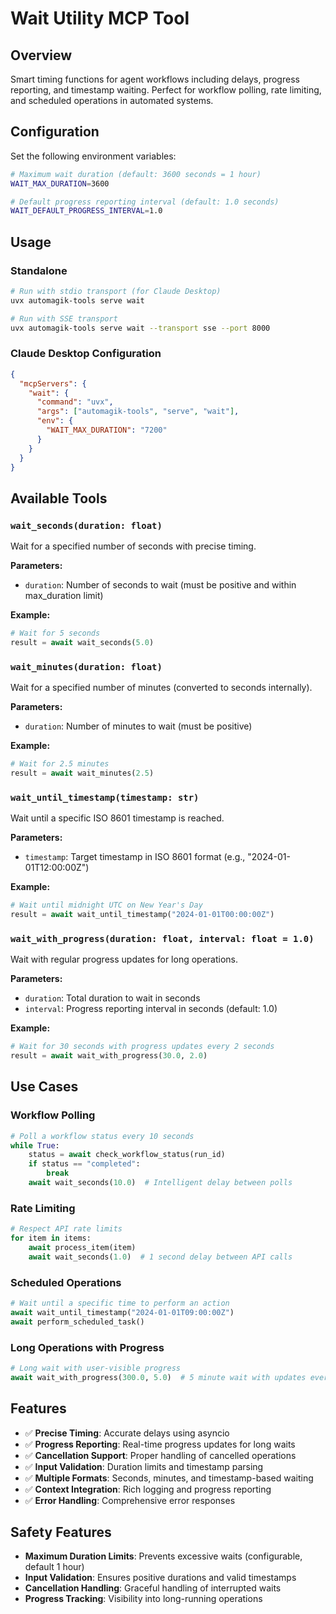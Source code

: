 # Wait Utility MCP Tool

## Overview
Smart timing functions for agent workflows including delays, progress reporting, and timestamp waiting. Perfect for workflow polling, rate limiting, and scheduled operations in automated systems.

## Configuration
Set the following environment variables:

```bash
# Maximum wait duration (default: 3600 seconds = 1 hour)
WAIT_MAX_DURATION=3600

# Default progress reporting interval (default: 1.0 seconds)
WAIT_DEFAULT_PROGRESS_INTERVAL=1.0
```

## Usage

### Standalone
```bash
# Run with stdio transport (for Claude Desktop)
uvx automagik-tools serve wait

# Run with SSE transport
uvx automagik-tools serve wait --transport sse --port 8000
```

### Claude Desktop Configuration
```json
{
  "mcpServers": {
    "wait": {
      "command": "uvx",
      "args": ["automagik-tools", "serve", "wait"],
      "env": {
        "WAIT_MAX_DURATION": "7200"
      }
    }
  }
}
```

## Available Tools

### `wait_seconds(duration: float)`
Wait for a specified number of seconds with precise timing.

**Parameters:**
- `duration`: Number of seconds to wait (must be positive and within max_duration limit)

**Example:**
```python
# Wait for 5 seconds
result = await wait_seconds(5.0)
```

### `wait_minutes(duration: float)`
Wait for a specified number of minutes (converted to seconds internally).

**Parameters:**
- `duration`: Number of minutes to wait (must be positive)

**Example:**
```python
# Wait for 2.5 minutes
result = await wait_minutes(2.5)
```

### `wait_until_timestamp(timestamp: str)`
Wait until a specific ISO 8601 timestamp is reached.

**Parameters:**
- `timestamp`: Target timestamp in ISO 8601 format (e.g., "2024-01-01T12:00:00Z")

**Example:**
```python
# Wait until midnight UTC on New Year's Day
result = await wait_until_timestamp("2024-01-01T00:00:00Z")
```

### `wait_with_progress(duration: float, interval: float = 1.0)`
Wait with regular progress updates for long operations.

**Parameters:**
- `duration`: Total duration to wait in seconds
- `interval`: Progress reporting interval in seconds (default: 1.0)

**Example:**
```python
# Wait for 30 seconds with progress updates every 2 seconds
result = await wait_with_progress(30.0, 2.0)
```

## Use Cases

### Workflow Polling
```python
# Poll a workflow status every 10 seconds
while True:
    status = await check_workflow_status(run_id)
    if status == "completed":
        break
    await wait_seconds(10.0)  # Intelligent delay between polls
```

### Rate Limiting
```python
# Respect API rate limits
for item in items:
    await process_item(item)
    await wait_seconds(1.0)  # 1 second delay between API calls
```

### Scheduled Operations
```python
# Wait until a specific time to perform an action
await wait_until_timestamp("2024-01-01T09:00:00Z")
await perform_scheduled_task()
```

### Long Operations with Progress
```python
# Long wait with user-visible progress
await wait_with_progress(300.0, 5.0)  # 5 minute wait with updates every 5 seconds
```

## Features

- ✅ **Precise Timing**: Accurate delays using asyncio
- ✅ **Progress Reporting**: Real-time progress updates for long waits
- ✅ **Cancellation Support**: Proper handling of cancelled operations
- ✅ **Input Validation**: Duration limits and timestamp parsing
- ✅ **Multiple Formats**: Seconds, minutes, and timestamp-based waiting
- ✅ **Context Integration**: Rich logging and progress reporting
- ✅ **Error Handling**: Comprehensive error responses

## Safety Features

- **Maximum Duration Limits**: Prevents excessive waits (configurable, default 1 hour)
- **Input Validation**: Ensures positive durations and valid timestamps
- **Cancellation Handling**: Graceful handling of interrupted waits
- **Progress Tracking**: Visibility into long-running operations